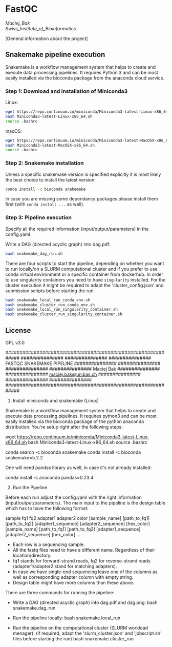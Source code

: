 # FastQC
*Maciej_Bak  
Swiss_Institute_of_Bioinformatics*

[General information about the project]

## Snakemake pipeline execution
Snakemake is a workflow management system that helps to create and execute data processing pipelines. It requires Python 3 and can be most easily installed via the bioconda package from the anaconda cloud service.

### Step 1: Download and installation of Miniconda3
Linux:
  ```bash
  wget https://repo.continuum.io/miniconda/Miniconda3-latest-Linux-x86_64.sh
  bash Miniconda3-latest-Linux-x86_64.sh
  source .bashrc
  ```

macOS:
  ```bash
  wget https://repo.continuum.io/miniconda/Miniconda3-latest-MacOSX-x86_64.sh
  bash Miniconda3-latest-MacOSX-x86_64.sh
  source .bashrc
  ```

### Step 2: Snakemake installation

Unless a  specific snakemake version is specified explicitly it is most likely the best choice to install the latest version:
  ```bash
  conda install -c bioconda snakemake
  ```

In case you are missing some dependancy packages please install them first (with `conda install ...` as well).

### Step 3: Pipeline execution
Specify all the required information (input/output/parameters) in the config.yaml 

Write a DAG (directed acyclic graph) into dag.pdf:
  ```bash
  bash snakemake_dag_run.sh
  ```

There are four scripts to start the pipeline, depending on whether you want to run locally/on a SLURM computational cluster and if you prefer to use conda virtual environment or a specific container from dockerhub. In order to use singularity containers you need to have `singularity` installed. For the cluster execution it might be required to adapt the 'cluster_config.json' and submission scripts before starting the run.
  ```bash
  bash snakemake_local_run_conda_env.sh
  bash snakemake_cluster_run_conda_env.sh
  bash snakemake_local_run_singularity_container.sh
  bash snakemake_cluster_run_singularity_container.sh
  ```

## License

GPL v3.0






#############################################################
###############                               ###############
###############   FASTQC SNAKEMAKE PIPELINE   ###############
###############                               ###############
############### Maciej Bak                    ###############
############### maciej.bak@unibas.ch          ###############
###############                               ###############
#############################################################


1) Install miniconda and snakemake (Linux)

Snakemake is a workflow management system that helps to create and execute data processing pipelines.
It requires python3 and can be most easily installed via the bioconda package of the python anaconda distribution.
You're setup right after the following steps:

wget https://repo.continuum.io/miniconda/Miniconda3-latest-Linux-x86_64.sh
bash Miniconda3-latest-Linux-x86_64.sh
source .bashrc

conda search -c bioconda snakemake
conda install -c bioconda snakemake=5.2.2

One will need pandas library as well, in case it's not already installed:

conda install -c anaconda pandas=0.23.4


2) Run the Pipeline

Before each run adjust the config.yaml with the right information (input/output/parameters).
The main input to the pipeline is the design table which has to have the following format:

sample  fq1 fq2 adapter1  adapter2  color
[sample_name] [path_to_fq1] [path_to_fq2] [adapter1_sequence] [adapter2_sequence] [hex_color]
[sample_name] [path_to_fq1] [path_to_fq2] [adapter1_sequence] [adapter2_sequence] [hex_color]
...

* Each row is a sequencing sample.
* All the fastq files need to have a different name. Regardless of their location/directory.
* fq1 stands for forward-strand reads, fq2 for reverse-strand reads (adapter1/adapter2 stand for matching adapters).
* In case we have single-end sequencing leave one of the columns as well as corresponding adapter column with empty string.
* Design table might have more columns than these above.

There are three commands for running the pipeline:

* Write a DAG (directed acyclic graph) into dag.pdf and dag.png:
bash snakemake.dag_run

* Run the pipeline locally:
bash snakemake.local_run

* Run the pipeline on the computational cluster (SLURM workload menager):
(if required, adapt the 'slurm_cluster.json' and 'jobscript.sh' files before starting the run)
bash snakemake.cluster_run